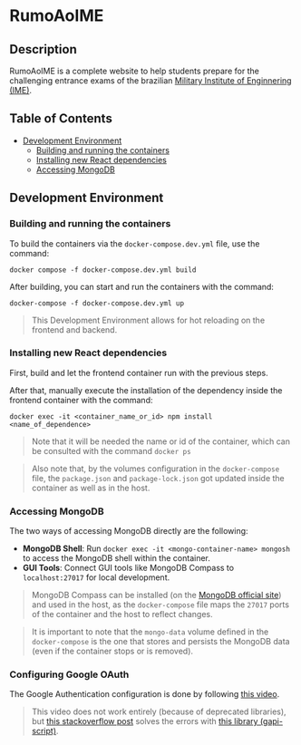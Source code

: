 # RumoAoIME

## Description

RumoAoIME is a complete website to help students prepare for the challenging entrance exams of the brazilian [Military Institute of Enginnering (IME)](https://www.ime.eb.mil.br/en/).

## Table of Contents

- [Development Environment](#development-environment)
    - [Building and running the containers](#building-and-running-the-containers)
    - [Installing new React dependencies](#installing-new-react-dependencies)
    - [Accessing MongoDB](#accessing-mongodb)


## Development Environment

### Building and running the containers

To build the containers via the ```docker-compose.dev.yml``` file, use the command:

```
docker compose -f docker-compose.dev.yml build
```

After building, you can start and run the containers with the command:

```
docker-compose -f docker-compose.dev.yml up
```

> This Development Environment allows for hot reloading on the frontend and backend.

### Installing new React dependencies

First, build and let the frontend container run with the previous steps.

After that, manually execute the installation of the dependency inside the frontend container with the command:


```
docker exec -it <container_name_or_id> npm install <name_of_dependence>
```

> Note that it will be needed the name or id of the container, which can be consulted with the command ```docker ps```

> Also note that, by the volumes configuration in the `docker-compose` file, the ```package.json``` and ```package-lock.json``` got updated inside the container as well as in the host.

### Accessing MongoDB

The two ways of accessing MongoDB directly are the following:

*   **MongoDB Shell**: Run `docker exec -it <mongo-container-name> mongosh` to access the MongoDB shell within the container.
*   **GUI Tools**: Connect GUI tools like MongoDB Compass to `localhost:27017` for local development.

> MongoDB Compass can be installed (on the [MongoDB official site](https://www.mongodb.com/try/download/shell)) and used in the host, as the ```docker-compose``` file maps the ```27017``` ports of the container and the host to reflect changes.

> It is important to note that the ```mongo-data``` volume defined in the ```docker-compose``` is the one that stores and persists the MongoDB data (even if the container stops or is removed).

### Configuring Google OAuth

The Google Authentication configuration is done by following [this video](https://www.youtube.com/watch?v=SwCA0K3gy90&list=LL&index=14&ab_channel=FelipeRocha%E2%80%A2dicasparadevs).

> This video does not work entirely (because of deprecated libraries), but [this stackoverflow post](https://stackoverflow.com/questions/72172877/having-a-trouble-with-google-oauth2-app-has-no-backend-so-client-side-only/72392924#72392924) solves the errors with [this library (gapi-script)](https://www.npmjs.com/package/gapi-script).